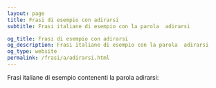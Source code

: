 ```yaml
---
layout: page
title: Frasi di esempio con adirarsi 
subtitle: Frasi italiane di esempio con la parola  adirarsi

og_title: Frasi di esempio con adirarsi 
og_description: Frasi italiane di esempio con la parola  adirarsi
og_type: website
permalink: /frasi/a/adirarsi.html
---
```


Frasi italiane di esempio contenenti la parola adirarsi:


